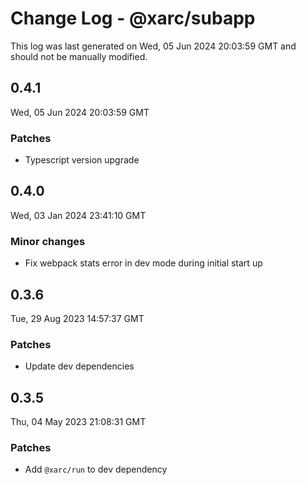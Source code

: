 # Change Log - @xarc/subapp

This log was last generated on Wed, 05 Jun 2024 20:03:59 GMT and should not be manually modified.

## 0.4.1
Wed, 05 Jun 2024 20:03:59 GMT

### Patches

- Typescript version upgrade

## 0.4.0
Wed, 03 Jan 2024 23:41:10 GMT

### Minor changes

- Fix webpack stats error in dev mode during initial start up

## 0.3.6
Tue, 29 Aug 2023 14:57:37 GMT

### Patches

- Update dev dependencies

## 0.3.5
Thu, 04 May 2023 21:08:31 GMT

### Patches

- Add `@xarc/run` to dev dependency

